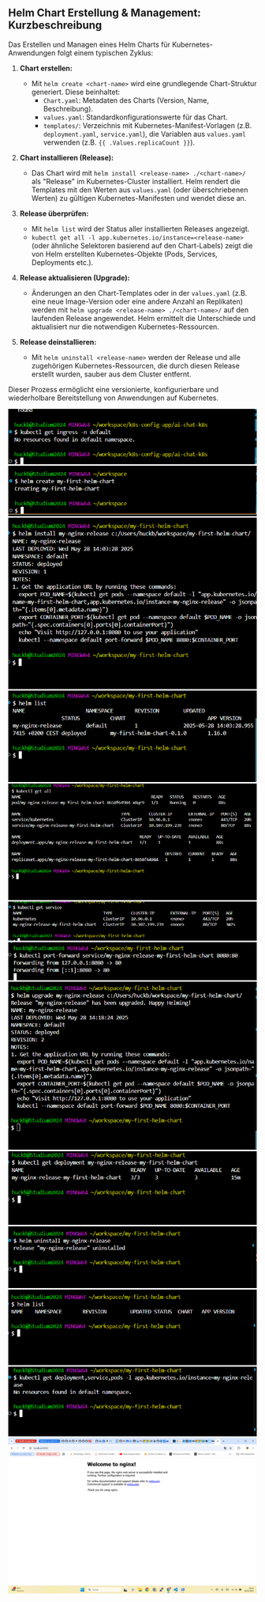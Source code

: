 ## Helm Chart Erstellung & Management: Kurzbeschreibung

Das Erstellen und Managen eines Helm Charts für Kubernetes-Anwendungen folgt einem typischen Zyklus:

1.  **Chart erstellen:**
    *   Mit `helm create <chart-name>` wird eine grundlegende Chart-Struktur generiert. Diese beinhaltet:
        *   `Chart.yaml`: Metadaten des Charts (Version, Name, Beschreibung).
        *   `values.yaml`: Standardkonfigurationswerte für das Chart.
        *   `templates/`: Verzeichnis mit Kubernetes-Manifest-Vorlagen (z.B. `deployment.yaml`, `service.yaml`), die Variablen aus `values.yaml` verwenden (z.B. `{{ .Values.replicaCount }}`).

2.  **Chart installieren (Release):**
    *   Das Chart wird mit `helm install <release-name> ./<chart-name>/` als "Release" im Kubernetes-Cluster installiert. Helm rendert die Templates mit den Werten aus `values.yaml` (oder überschriebenen Werten) zu gültigen Kubernetes-Manifesten und wendet diese an.

3.  **Release überprüfen:**
    *   Mit `helm list` wird der Status aller installierten Releases angezeigt.
    *   `kubectl get all -l app.kubernetes.io/instance=<release-name>` (oder ähnliche Selektoren basierend auf den Chart-Labels) zeigt die von Helm erstellten Kubernetes-Objekte (Pods, Services, Deployments etc.).

4.  **Release aktualisieren (Upgrade):**
    *   Änderungen an den Chart-Templates oder in der `values.yaml` (z.B. eine neue Image-Version oder eine andere Anzahl an Replikaten) werden mit `helm upgrade <release-name> ./<chart-name>/` auf den laufenden Release angewendet. Helm ermittelt die Unterschiede und aktualisiert nur die notwendigen Kubernetes-Ressourcen.

5.  **Release deinstallieren:**
    *   Mit `helm uninstall <release-name>` werden der Release und alle zugehörigen Kubernetes-Ressourcen, die durch diesen Release erstellt wurden, sauber aus dem Cluster entfernt.

Dieser Prozess ermöglicht eine versionierte, konfigurierbare und wiederholbare Bereitstellung von Anwendungen auf Kubernetes.

![alt text](<Screenshot 2025-05-27 170456-1.png>)
![alt text](<Screenshot 2025-05-28 135726.png>)
![alt text](<Screenshot 2025-05-28 140346.png>)
![alt text](<Screenshot 2025-05-28 140432.png>)
![alt text](<Screenshot 2025-05-28 140515.png>)
![alt text](<Screenshot 2025-05-28 140643.png>)
![alt text](<Screenshot 2025-05-28 141303.png>)
![alt text](<Screenshot 2025-05-28 141845.png>)
![alt text](<Screenshot 2025-05-28 141927.png>)
![alt text](<Screenshot 2025-05-28 141953.png>)
![alt text](<Screenshot 2025-05-28 142018.png>)
![alt text](<Screenshot 2025-05-28 142052.png>)
![alt text](<Screenshot (3993).png>)
